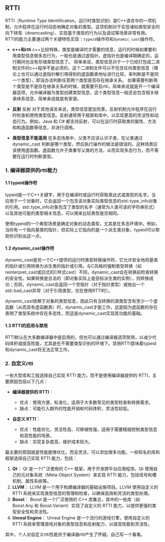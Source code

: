 ## RTTI
RTTI（Runtime Type Identification，运行时类型识别）是C++语言中的一项机制，允许程序在运行时动态地确定对象的类型。这项机制对于实现诸如类型安全的向下转型（downcasting）、实现基于类型的行为以及调试等场景非常有用。
RTTI的能力主要通过两个关键特性实现：``typeid``操作符和``dynamic_cast``操作符。

* **c++和rtti**
	c++比较特殊，类型是编译时才需要的信息，运行的时候如果要利用类型信息做多态行为，一般也是通过虚指针。虚指针也是编译期确定的，运行期间也没有存储类型信息了。
	简单来说，类型信息对于一个已经打包成二进制文件的c++程序不是必须的，这个二进制文件可以不包含任何类型信息（理论上也可以通过虚指针解引用得到的虚函数表地址进行比较，来判断是不是同一个类型），即没办法判断任意两个类型是否存在继承关系。
	如果需要判断两个类型是不是存在继承关系的时候，就需要开启rtti，简单来说就是开一个编译器选项，允许编译器为类型创建类型信息，这个类型信息一般还会包含相关继承体系信息，简单来说就是有家谱。

* **反射**
	反射 对于其他语言来说，类型信息更加完善，反射机制允许程序在运行时检查和使用类型信息。反射通常用于框架和库中，以实现更高的灵活性和动态行为。例如，Java 和 C# 都支持反射，可以在运行时获取类的属性、方法和构造函数等信息，并进行调用。

* **类型信息不能滥用**
	在多态场景中，父类不应该认识子类，在父类通过 dynamic_cast 判断是哪个类型，然后执行操作的做法是错误的。这种场景应该使用虚函数。虚函数允许子类重写父类的方法，从而实现多态行为，而不需要在运行时判断类型。

### 1. 编译器提供的rtti能力
#### 1.1 typeid操作符
typeid是一个C++关键字，用于在编译时或运行时获取表达式或类型的名字。当应用于一个对象时，它会返回一个包含该对象实际类型信息的std::type_info对象的引用。std::type_info对象包含了类型的名字（通常为人类可读的字符串形式）以及其他可能的类型相关信息，可以用来比较类型是否相同。

使用typeid的一个典型场景是确定对象的动态类型，尤其是在多态环境中。例如，当你有一个指向基类的指针，但实际上它指向的是一个派生类对象，typeid可以帮助你识别出这一点。

#### 1.2 dynamic_cast操作符
dynamic_cast是另一个C++提供的运行时类型转换操作符，它允许安全地将基类的指针或引用转换为派生类的指针或引用。与C风格的强制类型转换（如reinterpret_cast或旧式的C样式cast）不同，dynamic_cast会在转换前检查转换的安全性。如果转换是合法的（即对象实际上是目标派生类的实例），则转换成功；否则，dynamic_cast会返回一个空指针（对于指针类型）或抛出一个std::bad_cast异常（对于引用类型，仅在使用RTTI时）。

dynamic_cast依赖于对象的类型信息，因此只有当转换的源类型含有至少一个虚函数（从而具有虚函数表）时，dynamic_cast才能工作。这是因为虚函数的存在表明了类型系统中存在多态性，而这是dynamic_cast实现其功能的基础。

#### 1.3 RTTI的启用与禁用
RTTI默认在大多数编译器中是启用的，但也可以通过编译器选项禁用，以减少代码体积或提高性能，尤其是在不需要类型识别的环境下。禁用RTTI意味着typeid和dynamic_cast将无法正常工作。

### 2. 自定义rtti

一些大型库和工程选择自己实现 RTTI 能力，而不是使用编译器提供的 RTTI，主要原因包括以下几点：

- **编译器提供的 RTTI**：
  - 优点：使用方便，标准化，适用于大多数常见的类型检查和转换需求。
  - 缺点：可能引入额外的性能开销和代码体积，灵活性较低。

- **自定义 RTTI**：
  - 优点：性能优化、灵活性高、可移植性强，适用于需要精细控制类型信息和高性能的场景。
  - 缺点：实现复杂度高，维护成本较大。

最主要的原因就是性能能够优化，而且灵活，可以添加很多功能。一些知名的库和框架选择自己实现 RTTI 能力，包括：

1. **Qt**：
   Qt 是一个广泛使用的 C++ 框架，用于开发跨平台应用程序。Qt 使用自己的元对象系统（Meta-Object System）来实现 RTTI 能力，包括信号和槽机制、属性系统等。
2. **LLVM**：
   LLVM 是一个用于构建编译器的基础设施项目。LLVM 使用自定义的 RTTI 系统来实现类型信息的管理和检查，以确保高效和灵活的类型处理。
3. **Boost**：
   Boost 是一个广泛使用的 C++ 库集合，其中的一些库（如 Boost.Any 和 Boost.Variant）实现了自定义的 RTTI 能力，以提供更强的类型安全性和灵活性。
4. **Unreal Engine**：
   Unreal Engine 是一个流行的游戏引擎，使用自定义的 RTTI 系统来管理游戏对象的类型信息和反射能力，以提高性能和灵活性。

其中，个人对自定义rtti性能优于编译器rtti产生了怀疑。自己写一个看看。